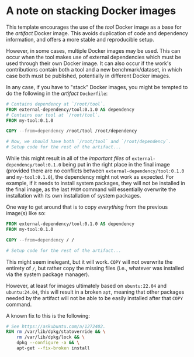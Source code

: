 # A note on stacking Docker images

This template encourages the use of the _tool_ Docker image as a base for the _artifact_ Docker
image. This avoids duplication of code and dependency information, and offers a more stable and
reproducible setup.

However, in some cases, multiple Docker images may be used. This can occur when the tool makes use
of external dependencies which must be used through their own Docker image. It can also occur if the
work's contributions contain both a tool and a new benchmark/dataset, in which case both must be
published, potentially in different Docker images.

In any case, if you have to "stack" Docker images, you might be tempted to do the following in the
_artifact_ `Dockerfile`:

```dockerfile
# Contains dependency at `/root/tool`.
FROM external-dependency/tool:0.1.0 AS dependency
# Contains our tool at `/root/tool`.
FROM my-tool:0.1.0 

COPY --from=dependency /root/tool /root/dependency

# Now, we should have both `/root/tool` and `/root/dependency`.
# Setup code for the rest of the artifact...
```

While this might result in all of the _important files_ of `external-dependency/tool:0.1.0` being
put in the right place in the final image (provided there are no conflicts between
`external-dependency/tool:0.1.0` and `my-tool:0.1.0`), the dependency might not work as expected.
For example, if it needs to install system packages, they will not be installed in the final image,
as the last `FROM` command will essentially overwrite the installation with its own installation of
system packages.

One way to get around that is to copy _everything_ from the previous image(s) like so:

```dockerfile
FROM external-dependency/tool:0.1.0 AS dependency
FROM my-tool:0.1.0

COPY --from=dependency / /

# Setup code for the rest of the artifact...
```

This might seem inelegant, but it will work. `COPY` will not overwrite the entirety of `/`, but
rather copy the missing files (i.e., whatever was installed via the system package manager).

However, at least for images ultimately based on `ubuntu:22.04` and `ubuntu:24.04`, this will result
in a broken `apt`, meaning that other packages needed by the artifact will not be able to be easily
installed after that `COPY` command.

A known fix to this is the following:

```dockerfile
# See https://askubuntu.com/a/1272402.
RUN rm /var/lib/dpkg/statoverride && \
    rm /var/lib/dpkg/lock && \
    dpkg --configure -a && \
    apt-get --fix-broken install
```
